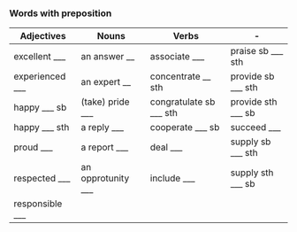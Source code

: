 ### Words with preposition

|Adjectives | Nouns | Verbs | - |
| --------- | ----- | ----- | - |
| excellent ___ | an answer __ | associate ___ | praise sb ___ sth |
| experienced ___ | an expert __ | concentrate __ sth | provide sb ___ sth |
| happy ___ sb | (take) pride ___ | congratulate sb ___ sth | provide sth ___ sb | 
| happy ___ sth | a reply ___ | cooperate ___ sb | succeed ___ | 
| proud ___ | a report ___ | deal ___ | supply sb ___ sth | 
| respected ___ | an opprotunity ___ | include ___ | supply sth ___ sb |
| responsible ___|
